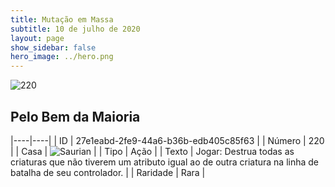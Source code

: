 ```yaml
---
title: Mutação em Massa
subtitle: 10 de julho de 2020
layout: page
show_sidebar: false
hero_image: ../hero.png
---
```


![220](https://cdn.keyforgegame.com/media/card_front/pt/479_220_PM24X9Q5QMQW_pt.png)

## Pelo Bem da Maioria

|----|----|
| ID | 27e1eabd-2fe9-44a6-b36b-edb405c85f63 |
| Número | 220 |
| Casa | ![Saurian](https://archonarcana.com/images/thumb/9/9e/Saurian_P.png/22px-Saurian_P.png "Sauro") |
| Tipo | Ação |
| Texto | Jogar: Destrua todas as criaturas que não tiverem um atributo igual ao de outra criatura na linha de batalha  de seu controlador. |
| Raridade | Rara |
